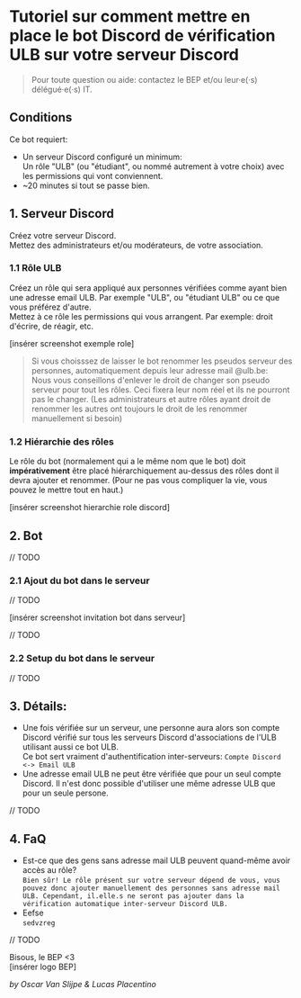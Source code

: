 # Tutoriel sur comment mettre en place le bot Discord de vérification ULB sur votre serveur Discord
> Pour toute question ou aide: contactez le BEP et/ou leur·e(·s) délégué·e(·s) IT.

## Conditions
Ce bot requiert:  
- Un serveur Discord configuré un minimum:  
    Un rôle "ULB" (ou "étudiant", ou nommé autrement à votre choix) avec les permissions qui vont conviennent.  
- ~20 minutes si tout se passe bien.


## 1. Serveur Discord
Créez votre serveur Discord.  
Mettez des administrateurs et/ou modérateurs, de votre association.  

### 1.1 Rôle ULB  
Créez un rôle qui sera appliqué aux personnes vérifiées comme ayant bien une adresse email ULB. Par exemple "ULB", ou "étudiant ULB" ou ce que vous préférez d'autre.  
Mettez à ce rôle les permissions qui vous arrangent. Par exemple: droit d'écrire, de réagir, etc.  

[insérer screenshot exemple role]

>Si vous choisssez de laisser le bot renommer les pseudos serveur des personnes, automatiquement depuis leur adresse mail @ulb.be:  
>Nous vous conseillons d'enlever le droit de changer son pseudo serveur pour tout les rôles. Ceci fixera leur nom réel et ils ne pourront pas le changer. (Les administrateurs et autre rôles ayant droit de renommer les autres ont toujours le droit de les renommer manuellement si besoin)

### 1.2 Hiérarchie des rôles
Le rôle du bot (normalement qui a le même nom que le bot) doit **impérativement** être placé hiérarchiquement au-dessus des rôles dont il devra ajouter et renommer. (Pour ne pas vous compliquer la vie, vous pouvez le mettre tout en haut.)  

[insérer screenshot hierarchie role discord]

## 2. Bot

// TODO
### 2.1 Ajout du bot dans le serveur

// TODO

[insérer screenshot invitation bot dans serveur]

// TODO

### 2.2 Setup du bot dans le serveur

// TODO

## 3. Détails:
- Une fois vérifiée sur un serveur, une personne aura alors son compte Discord vérifié sur tous les serveurs Discord d'associations de l'ULB utilisant aussi ce bot ULB.  
Ce bot sert vraiment d'authentification inter-serveurs: `Compte Discord <-> Email ULB`  
- Une adresse email ULB ne peut être vérifiée que pour un seul compte Discord. Il n'est donc possible d'utiliser une même adresse ULB que pour un seule persone.

// TODO

## 4. FaQ
- Est-ce que des gens sans adresse mail ULB peuvent quand-même avoir accès au rôle?  
```Bien sûr! Le rôle présent sur votre serveur dépend de vous, vous pouvez donc ajouter manuellement des personnes sans adresse mail ULB. Cependant, il.elle.s ne seront pas ajouter dans la vérification automatique inter-serveur Discord ULB.```  
- Eefse  
```sedvzreg```

// TODO

Bisous, le BEP <3  
[insérer logo BEP]

_by Oscar Van Slijpe & Lucas Placentino_